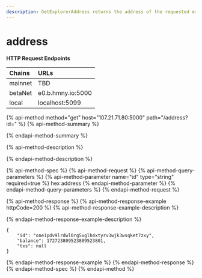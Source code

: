 ```yaml
---
description: GetExplorerAddress returns the address of the requested explorer node.
---
```


# address

**HTTP Request Endpoints**

| Chains | URLs |
| :--- | :--- |
| mainnet | TBD |
| betaNet | e0.b.hmny.io:5000 |
| local | localhost:5099 |

{% api-method method="get" host="107.21.71.80:5000" path="/address?id=" %}
{% api-method-summary %}

{% endapi-method-summary %}

{% api-method-description %}

{% endapi-method-description %}

{% api-method-spec %}
{% api-method-request %}
{% api-method-query-parameters %}
{% api-method-parameter name="id" type="string" required=true %}
hex address
{% endapi-method-parameter %}
{% endapi-method-query-parameters %}
{% endapi-method-request %}

{% api-method-response %}
{% api-method-response-example httpCode=200 %}
{% api-method-response-example-description %}

{% endapi-method-response-example-description %}

```text
{
    "id": "one1pdv9lrdwl0rg5vglh4xtyrv3wjk3wsqket7zxy",
    "balance": 172723809523809523801,
    "txs": null
}
```
{% endapi-method-response-example %}
{% endapi-method-response %}
{% endapi-method-spec %}
{% endapi-method %}

